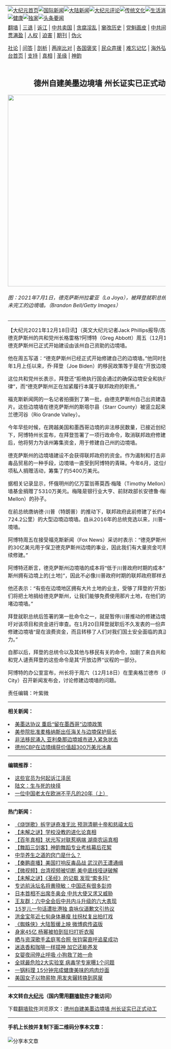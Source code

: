 <a name="1" id="1" target="_blank"></a><span id="1"></span>
<table align=center border="0"><tr><td colspan="2" VALIGN=TOP><a href="https://github.com/disqoz3117/djy/blob/master/gb/nf1351518.md#1"><img src="https://raw.githubusercontent.com/disqoz3117/www/master/t/djy/1.jpg" title="大纪元首页" alt="大纪元首页"></a><a href="https://github.com/disqoz3117/djy/blob/master/gb/n24hr.md#1"><img src="https://raw.githubusercontent.com/disqoz3117/www/master/t/djy/3.jpg" title="国际新闻" alt="国际新闻"></a><a href="https://github.com/disqoz3117/djy/blob/master/gb/nsc413.md#1"><img src="https://raw.githubusercontent.com/disqoz3117/www/master/t/djy/4.jpg" title="大陆新闻" alt="大陆新闻"></a><a href="https://github.com/disqoz3117/djy/blob/master/gb/news392.md#1"><img src="https://raw.githubusercontent.com/disqoz3117/www/master/t/djy/5.jpg" title="大纪元评论" alt="大纪元评论"></a><a href="https://github.com/disqoz3117/djy/blob/master/gb/news2007.md#1"><img src="https://raw.githubusercontent.com/disqoz3117/www/master/t/djy/6.jpg" title="传统文化" alt="传统文化"></a><a href="https://github.com/disqoz3117/djy/blob/master/gb/news2008.md#1"><img src="https://raw.githubusercontent.com/disqoz3117/www/master/t/djy/7.jpg" title="生活消费" alt="生活消费"></a><a href="https://github.com/disqoz3117/djy/blob/master/gb/ncyule.md#1"><img src="https://raw.githubusercontent.com/disqoz3117/www/master/t/djy/8.jpg" title="娱乐休闲" alt="娱乐休闲"></a><a href="https://github.com/disqoz3117/djy/blob/master/gb/nsc1002.md#1"><img src="https://raw.githubusercontent.com/disqoz3117/www/master/t/djy/9.jpg" title="健康" alt="健康"></a><a href="https://github.com/disqoz3117/djy/blob/master/gb/nf6092.md#1"><img src="https://raw.githubusercontent.com/disqoz3117/www/master/t/djy/10a.jpg" title="独家" alt="独家"></a><a href="https://github.com/disqoz3117/djy/blob/master/gb/nf4514.md#1"><img src="https://raw.githubusercontent.com/disqoz3117/www/master/t/djy/12a.jpg" title="头条要闻" alt="头条要闻"></a></td></tr>
<tr><td colspan="2" VALIGN=TOP><a target="_blank" href="https://github.com/disqoz3117/www/blob/master/README.md?zsrh#1">翻墙</a> | <a target="_blank" href="https://github.com/disqoz3117/djy/blob/master/gb/nf5657.md#1">三退</a> | <a target="_blank" href="https://github.com/disqoz3117/djy/blob/master/gb/nf6124.md#1">诉江</a> | <a target="_blank" href="https://github.com/disqoz3117/djy/blob/master/gb/nf1176117.md#1">中共卖国</a> | <a target="_blank" href="https://github.com/disqoz3117/djy/blob/master/gb/nf5773.md#1">贪腐淫乱</a> | <a target="_blank" href="https://github.com/disqoz3117/djy/blob/master/gb/nf1176115.md#1">窜改历史</a> | <a target="_blank" href="https://github.com/disqoz3117/djy/blob/master/gb/nf1176107.md#1">党魁画皮</a> | <a target="_blank" href="https://github.com/disqoz3117/djy/blob/master/gb/nf1320400.md#1">中共间谍</a> | <a target="_blank" href="https://github.com/disqoz3117/djy/blob/master/gb/nf1176114.md#1">破坏传统</a> | <a target="_blank" href="https://github.com/disqoz3117/ntdtv/blob/master/gb/prog447_1.md#1">恶贯满盈</a> | <a target="_blank" href="https://github.com/disqoz3117/djy/blob/master/gb/ncid278.md#1">人权</a> | <a target="_blank" href="https://github.com/disqoz3117/djy/blob/master/gb/nf1176111.md#1">迫害</a> | <a target="_blank" href="https://gitlab.com/szzdlab/mh-qikan/blob/master/README.md#1">期刊</a> | <a target="_blank" href="https://github.com/disqoz3117/djy/blob/master/gb/nf5562.md#1">伪火</a></p><p><a target="_blank" href="https://github.com/disqoz3117/djy/blob/master/gb/9p.md#1">社论</a> | <a target="_blank" href="https://github.com/disqoz3117/djy/blob/master/gb/nf4378.md#1">问答</a> | <a target="_blank" href="https://github.com/disqoz3117/djy/blob/master/gb/nf5792.md#1">剖析</a> | <a target="_blank" href="https://github.com/disqoz3117/djy/blob/master/gb/nf5735.md#1">两岸比对</a> | <a target="_blank" href="https://github.com/disqoz3117/djy/blob/master/gb/nf6119.md#1">各国褒奖</a> | <a target="_blank" href="https://github.com/disqoz3117/djy/blob/master/gb/nf6120.md#1">民众声援</a> | <a target="_blank" href="https://github.com/disqoz3117/djy/blob/master/gb/nf1188594.md#1">难忘记忆</a> | <a target="_blank" href="https://github.com/disqoz3117/djy/blob/master/gb/nf3180.md#1">海外弘传</a> | <a target="_blank" href="https://github.com/disqoz3117/djy/blob/master/gb/nf5410.md#1">万人上访</a> | <a target="_blank" href="https://github.com/disqoz3117/www/blob/master/README.md?zsrh#1">平台首页</a> | <a target="_blank" href="https://github.com/disqoz3117/djy/blob/master/gb/nf4386.md#1">支持</a> | <a target="_blank" href="https://github.com/disqoz3117/djy/blob/master/gb/nf4389.md#1">真相</a> | <a target="_blank" href="https://github.com/disqoz3117/djy/blob/master/gb/nf5790.md#1">圣缘</a> | <a target="_blank" href="https://github.com/disqoz3117/djy/blob/master/gb/nf4786.md#1">神韵</a></td></tr>
<tr><td VALIGN=TOP width="626"><h2 align=center>德州自建美墨边境墙 州长证实已正式动工</h2>
<img width="600" src="https://i.epochtimes.com/assets/uploads/2021/12/id13444797-GettyImages-1326502012-600x400.jpg" />
<h6>图：2021年7月1日，德克萨斯州拉霍亚（La Joya），被拜登就职总统后叫停的一段未完工的边境墙。（Brandon Bell/Getty Images）
</h6>
<hr>
	<p>【大纪元2021年12月18日讯】（英文大纪元记者Jack Phillips报导/高杉编译）美国德克萨斯州的共和党州长格雷格?<ahref="https://github.com/disqoz3117/djy/blob/master/gb/tag/%E9%98%BF%E5%8D%9A%E7%89%B9.md#1">阿博特</a>（Greg Abbott）周五（12月17日）证实，德克萨斯州已正式开始建设由该州自己资助的<ahref="https://github.com/disqoz3117/djy/blob/master/gb/tag/%E8%BE%B9%E5%A2%83%E5%A2%99.md#1">边境墙</a>。</p>
<p>他在周五写道：“德克萨斯州已经正式开始修建自己的<ahref="https://github.com/disqoz3117/djy/blob/master/gb/tag/%E8%BE%B9%E5%A2%83%E5%A2%99.md#1">边境墙</a>。”他同时批评说，自从今年1月上任以来，乔·<ahref="https://github.com/disqoz3117/djy/blob/master/gb/tag/%E6%8B%9C%E7%99%BB.md#1">拜登</a>（Joe Biden）的移民政策等于是在“开放边境”。</p>
<p>这位共和党州长表示，<ahref="https://github.com/disqoz3117/djy/blob/master/gb/tag/%E6%8B%9C%E7%99%BB.md#1">拜登</a>还“拒绝执行国会通过的确保边境安全和执行移民法的法律”，而“德克萨斯州正在加紧履行本属于联邦政府的职责。”</p>
<p>福克斯新闻网的一名记者拍摄到了第一批，由德克萨斯州自己出资建造的边界墙的照片。这些边境墙在德克萨斯州的斯塔尔县（Starr County）被竖立起来。该县位于格兰德河谷（Rio Grande Valley）。</p>
<p>今年早些时候，在跨越美国和墨西哥边境的非法移民数量，已接近创纪录水平的情况下，<ahref="https://github.com/disqoz3117/djy/blob/master/gb/tag/%E9%98%BF%E5%8D%9A%E7%89%B9.md#1">阿博特</a>州长宣布，在拜登签署了一项行政命令，取消联邦政府修建边境墙的工作后，他将努力为该州筹集资金，用于修建自己州的边境墙。</p>
<p>德克萨斯州的边境墙建设不会获得联邦政府的资金。作为遏制和打击非法移民和非法毒品贸易的一种手段，边境墙一直受到阿博特的青睐。今年6月，这位州长发起了一项私人捐赠活动，筹集了约5400万美元。</p>
<p>据相关记录显示，怀俄明州的亿万富翁蒂莫西·梅隆（Timothy Mellon）向私人边境墙基金捐赠了5310万美元。梅隆是银行业大亨、前财政部长安德鲁·梅隆（Andrew Mellon）的孙子。</p>
<p>在前总统唐纳德·<ahref="https://github.com/disqoz3117/djy/blob/master/gb/tag/%E5%B7%9D%E6%99%AE.md#1">川普</a>（特朗普）的推动下，联邦政府此前修建了长约450英里（约合724.2公里）的大型边境边境墙。自从2016年的总统竞选以来，川普一直支持修建边境墙。</p>
<p>阿博特周五在接受福克斯新闻（Fox News）采访时表示：“德克萨斯州已经将纳税人的30亿美元用于保卫德克萨斯州边境的事业，因此我们有大量资金可用于边境墙的继续修建。”</p>
<p>阿博特还断言，德克萨斯州边境墙的成本将“低于<ahref="https://github.com/disqoz3117/djy/blob/master/gb/tag/%E5%B7%9D%E6%99%AE.md#1">川普</a>政府时期的成本”，因为“德克萨斯州拥有边境上的[土地]”，因此不必像川普政府时期的联邦政府那样去购买土地。</p>
<p>他还表示：“有些在边境地区拥有大片土地的业主，受够了拜登的‘开放边境’政策。他们将把土地捐给德克萨斯州，让我们能够免费使用那片土地，在他们的土地上修建一堵边境墙。”</p>
<p>拜登就职总统后签署的第一批命令之一，就是暂停川普推动的修建边境墙工作，并呼吁对该项目和资金进行审查。在1月20日拜登就职后不久发表的一份声明中，拜登称修建边境墙“是在浪费资金，而且转移了人们对我们国土安全面临的真正威胁的注意力。”</p>
<p>自那以后，拜登的总统令以及其他与移民有关的命令，加剧了来自共和党的批评。共和党人谴责拜登的这些命令是其“开放边界”议程的一部分。</p>
<p>阿博特的办公室宣布，州长将于周六（12月18日）在里奥格兰德市（Rio Grande City）召开新闻发布会，讨论修建边境墙的问题。</p>
<p>责任编辑：叶紫微</p>
	
<hr>


<strong>相关新闻：</strong>
<li><a href="https://github.com/disqoz3117/djy/blob/master/gb/21/12/2/n13413245.md#1">美墨达协议 重启“留在墨西哥”边境政策</a></li>
<li><a href="https://github.com/disqoz3117/djy/blob/master/gb/21/12/8/n13424750.md#1">美参院批准麦格纳斯出任海关与边境保护局长</a></li>
<li><a href="https://github.com/disqoz3117/djy/blob/master/gb/21/12/11/n13431751.md#1">非法移民涌入 亚利桑那边境城市进入紧急状态</a></li>
<li><a href="https://github.com/disqoz3117/djy/blob/master/gb/21/12/15/n13438476.md#1">德州CBP在边境缉获价值超300万美元冰毒</a></li>
<hr>


<strong>编辑推荐：</strong>
<li><a href="https://github.com/upjkzu3674/djy/blob/master/gb/18/8/28/n10672014.md?dfh#1" target="_blank">这些官员为何起诉江泽民</a></li><li><a href="https://github.com/tsiac2612/djy/blob/master/gb/18/12/1/n10885699.md#1" target="_blank">陆文：生与死的抉择</a></li><li><a href="https://github.com/tsiac2612/djy/blob/master/gb/19/7/28/n11415000.md#1" target="_blank">一位中国老太在欧洲不平凡的20年（上）</a></li>
<hr>

<strong>热门新闻：</strong>
<li><a href="https://github.com/xifyxn365/djy/blob/master/gb/21/12/7/n13421279.md#1">《烧饼歌》拆字谜奇准无比 预测清朝十帝和慈禧太后</a></li>
<li><a href="https://github.com/xifyxn365/djy/blob/master/gb/21/12/10/n13429729.md#1">【未解之谜】学校没教的进化论真相</a></li>
<li><a href="https://github.com/xifyxn365/djy/blob/master/gb/21/12/10/n13430091.md#1">【百年真相】状元写对联惹祸端 湖南农运真相</a></li>
<li><a href="https://github.com/xifyxn365/djy/blob/master/gb/21/12/12/n13431829.md#1">【舞蹈三剑客】神韵舞蹈专业考核幕后花絮</a></li>
<li><a href="https://github.com/xifyxn365/djy/blob/master/gb/21/12/7/n13421827.md#1">中华养生之道的窍门是什么？</a></li>
<li><a href="https://github.com/xifyxn365/djy/blob/master/gb/21/12/16/n13442269.md#1">【秦鹏直播】美国打响反毒品战 武汉药王遭通缉</a></li>
<li><a href="https://github.com/xifyxn365/djy/blob/master/gb/21/12/16/n13441655.md#1">【微视频】台湾视频被切断 美中底线哑谜破解</a></li>
<li><a href="https://github.com/xifyxn365/djy/blob/master/gb/21/12/16/n13441875.md#1">【未解之谜】《圣经》的记载  发现“索多玛”</a></li>
<li><a href="https://github.com/xifyxn365/djy/blob/master/gb/21/12/16/n13440152.md#1">专访前泳坛名将黄晓敏：中国还有很多彭帅</a></li>
<li><a href="https://github.com/xifyxn365/djy/blob/master/gb/21/12/16/n13441471.md#1">日本首相不出席冬奥会 中共大使又求又威胁</a></li>
<li><a href="https://github.com/xifyxn365/djy/blob/master/gb/21/12/16/n13440171.md#1">王友群：六中全会后中共内斗升级的六大表现</a></li>
<li><a href="https://github.com/xifyxn365/djy/blob/master/gb/21/12/14/n13437253.md#1">15岁儿一句话遭批港独 袁咏仪道歉文引热议</a></li>
<li><a href="https://github.com/xifyxn365/djy/blob/master/gb/21/12/16/n13442307.md#1">洪金宝年近七旬身体暴瘦 拄拐杖复出拍打戏</a></li>
<li><a href="https://github.com/xifyxn365/djy/blob/master/gb/21/12/15/n13439794.md#1">《蜘蛛侠》大陆暂缓上映 微博疯传盗版</a></li>
<li><a href="https://github.com/xifyxn365/djy/blob/master/gb/21/12/15/n13439939.md#1">身家45亿 杨幂被拍到狂扫打折衣服</a></li>
<li><a href="https://github.com/xifyxn365/djy/blob/master/gb/21/12/14/n13437546.md#1">晒与资深歌手孟庭苇合照 张钧甯直呼追星成功</a></li>
<li><a href="https://github.com/xifyxn365/djy/blob/master/gb/21/12/10/n13429181.md#1">迷迭香和咖啡一样提神 加它还能养发</a></li>
<li><a href="https://github.com/xifyxn365/djy/blob/master/gb/21/12/16/n13441105.md#1">女婴夜间停止呼吸 小狗救了她一命</a></li>
<li><a href="https://github.com/xifyxn365/djy/blob/master/gb/21/12/14/n13437157.md#1">全球最危险2大实验室 病毒学专家曝1个问题</a></li>
<li><a href="https://github.com/xifyxn365/djy/blob/master/gb/21/12/9/n13425816.md#1">一锅料理 15分钟完成健康美味的鸡肉炒面</a></li>
<li><a href="https://github.com/xifyxn365/djy/blob/master/gb/21/12/16/n13440638.md#1">美国女子以物易物 用发夹辗转换到房屋</a></li>
<hr>

<strong>本文转自<a href="https://www.epochtimes.com">大纪元</a>（国内需用<a href="https://github.com/disqoz3117/www/blob/master/README.md#8">翻墙软件</a>才能访问）</strong><p>下载<a href="https://github.com/disqoz3117/www/blob/master/README.md#8">翻墙软件</a>浏览原文：<a href="https://www.epochtimes.com/gb/21/12/18/n13444583.htm">德州自建美墨边境墙 州长证实已正式动工</a></p><hr>

<strong>手机上长按并复制下面二维码分享本文章：</strong><br><br><img src="https://chart.apis.google.com/chart?cht=qr&chs=240x240&choe=UTF-8&chld=M|2&chl=https://github.com/disqoz3117/djy/blob/master/gb/21/12/18/n13444583.md%231" title="分享本文章"></td><td VALIGN=TOP><a href="https://github.com/disqoz3117/djy/blob/master/gb/16/1/21/n4622075.md?dfh#1" target="_blank"><img src="https://raw.githubusercontent.com/disqoz3117/djy/master/gb/300/wei-f1.jpg" title="中共的伪火骗局"  alt="中共的伪火骗局"></a><br><a href="https://github.com/disqoz3117/www/blob/master/README.md?dfh#9" target="_blank"><img src="https://raw.githubusercontent.com/disqoz3117/djy/master/gb/300/yong-h.jpg" title="永恒的见证"  alt="永恒的见证"></a><br><a href="https://github.com/disqoz3117/djy/blob/master/gb/13/9/29/n3974789.md?dfh#1" target="_blank"><img src="https://raw.githubusercontent.com/disqoz3117/djy/master/gb/300/shang-lnz.jpg" title="善良女子被中共投男牢"  alt="善良女子被中共投男牢"></a><br><a href="https://github.com/disqoz3117/djy/blob/master/gb/16/3/16/n4663449.md?dfh#1" target="_blank"><img src="https://raw.githubusercontent.com/disqoz3117/djy/master/gb/300/huo-z3.jpg" title="警卫目击活摘器官"  alt="警卫目击活摘器官"></a><br><a href="https://github.com/disqoz3117/djy/blob/master/gb/16/8/7/n8177641.md?dfh#1" target="_blank"><img src="https://raw.githubusercontent.com/disqoz3117/djy/master/gb/300/huo-z4.jpg" title="证人描述活摘恐怖"  alt="证人描述活摘恐怖"></a><br><a href="https://github.com/disqoz3117/djy/blob/master/gb/10/4/19/n2881569.md?dfh#1" target="_blank"><img src="https://raw.githubusercontent.com/disqoz3117/djy/master/gb/300/huo-z1.jpg" title="揭开活摘器官黑幕"  alt="揭开活摘器官黑幕"></a><br><a href="https://github.com/disqoz3117/djy/blob/master/gb/10/11/7/n3077476.md?dfh#1" target="_blank"><img src="https://raw.githubusercontent.com/disqoz3117/djy/master/gb/300/ma-ks.jpg" title="马克思的成魔之路"  alt="马克思的成魔之路"></a><br><a href="https://github.com/disqoz3117/djy/blob/master/gb/14/6/9/n4173977.md?dfh#1" target="_blank"><img src="https://raw.githubusercontent.com/disqoz3117/djy/master/gb/300/chang-zs.jpg" title="藏字石 蕴天机"  alt="藏字石 蕴天机"></a><br><a href="https://github.com/disqoz3117/djy/blob/master/gb/18/5/10/n10381511.md?dfh#1" target="_blank"><img src="https://raw.githubusercontent.com/disqoz3117/djy/master/gb/300/st1.jpg" title="关注三亿人三退"  alt="关注三亿人三退"></a><br><a href="https://github.com/disqoz3117/djy/blob/master/gb/18/3/21/n10237682.md?dfh#1" target="_blank"><img src="https://raw.githubusercontent.com/disqoz3117/djy/master/gb/300/jie-t.jpg" title="解体中共复兴中华"  alt="解体中共复兴中华"></a><br><a href="https://github.com/disqoz3117/djy/blob/master/gb/9/2/9/n2422991.md?dfh#1" target="_blank"><img src="https://raw.githubusercontent.com/disqoz3117/djy/master/gb/300/gao-zs.jpg" title="中共迫害良心律师"  alt="中共迫害良心律师"></a><br><a href="https://github.com/disqoz3117/djy/blob/master/gb/18/12/9/n10900044.md?dfh#1" target="_blank"><img src="https://raw.githubusercontent.com/disqoz3117/djy/master/gb/300/sj1.jpg" title="三百多万人举报江泽民"  alt="三百多万人举报江泽民"></a><br><a href="https://github.com/disqoz3117/djy/blob/master/gb/18/8/28/n10672014.md?dfh#1" target="_blank"><img src="https://raw.githubusercontent.com/disqoz3117/djy/master/gb/300/sj2.jpg" title="这些官员为何起诉江泽民"  alt="这些官员为何起诉江泽民"></a><br><a href="https://github.com/disqoz3117/djy/blob/master/gb/8/12/18/n2367165.md?dfh#1" target="_blank"><img src="https://raw.githubusercontent.com/disqoz3117/djy/master/gb/300/liangan.jpg" title="海峡两岸的强烈对比"  alt="海峡两岸的强烈对比"></a><br><a href="https://github.com/disqoz3117/djy/blob/master/gb/15/12/10/n4593139.md?dfh#1" target="_blank"><img src="https://raw.githubusercontent.com/disqoz3117/djy/master/gb/300/jia-ndzl.jpg" title="加拿大总理的贺信"  alt="加拿大总理的贺信"></a><br><a href="https://github.com/disqoz3117/djy/blob/master/gb/11/6/17/n3289382.md?dfh#1" target="_blank"><img src="https://raw.githubusercontent.com/disqoz3117/djy/master/gb/300/xiao-wd.jpg" title="探寻真相兼听则明"  alt="探寻真相兼听则明"></a><br><a href="https://github.com/disqoz3117/djy/blob/master/gb/18/10/27/n10812623.md?dfh#1" target="_blank"><img src="https://raw.githubusercontent.com/disqoz3117/djy/master/gb/300/yindu.jpg" title="印度媒体报道东方"  alt="印度媒体报道东方"></a><br><a href="https://github.com/disqoz3117/djy/blob/master/gb/18/6/9/n10469652.md?dfh#1" target="_blank"><img src="https://raw.githubusercontent.com/disqoz3117/djy/master/gb/300/xie-j.jpg" title="不一样的海外校园"  alt="不一样的海外校园"></a><br><a href="https://github.com/disqoz3117/djy/blob/master/gb/7/4/5/n1669415.md?dfh#1" target="_blank"><img src="https://raw.githubusercontent.com/disqoz3117/djy/master/gb/300/li-up.jpg" title="从大师到徒弟的传奇"  alt="从大师到徒弟的传奇"></a><br><a href="https://github.com/disqoz3117/djy/blob/master/gb/17/5/26/n9191512.md?dfh#1" target="_blank"><img src="https://raw.githubusercontent.com/disqoz3117/djy/master/gb/300/zfl2.jpg" title="亿万人与东方一本奇书"  alt="亿万人与东方一本奇书"></a><br><a href="https://github.com/disqoz3117/djy/blob/master/gb/13/11/27/n4020290.md?dfh#1" target="_blank"><img src="https://raw.githubusercontent.com/disqoz3117/djy/master/gb/300/zhen-h.jpg" title="大陆见不到的震撼场面"  alt="大陆见不到的震撼场面"></a><br><a href="https://github.com/disqoz3117/djy/blob/master/gb/15/7/17/n4482910.md?dfh#1" target="_blank"><img src="https://raw.githubusercontent.com/disqoz3117/djy/master/gb/300/dalu-sk.jpg" title="人心向善 大陆当初盛况"  alt="人心向善 大陆当初盛况"></a><br><a href="https://github.com/disqoz3117/djy/blob/master/gb/19/1/5/n10955468.md?dfh#1" target="_blank"><img src="https://raw.githubusercontent.com/disqoz3117/djy/master/gb/300/zfl1.jpg" title="追寻真理 这书讲什么"  alt="追寻真理 这书讲什么"></a><br><a href="https://github.com/disqoz3117/www/blob/master/README.md?dfh#1" target="_blank"><img src="https://raw.githubusercontent.com/disqoz3117/djy/master/gb/300/fq1.jpg" title="下载免费翻墙软件"  alt="下载免费翻墙软件"></a><br></td></tr></table>
